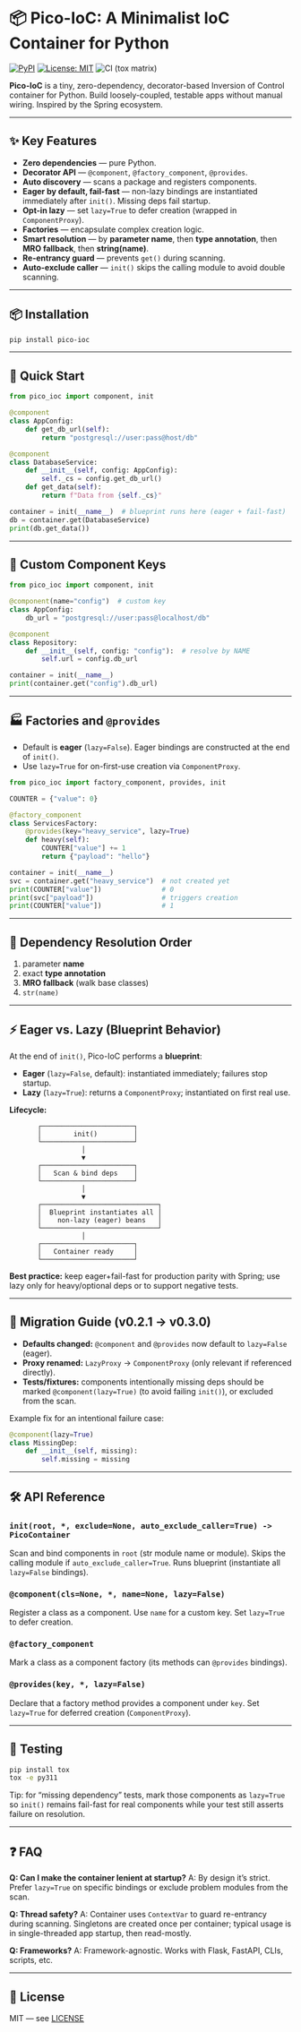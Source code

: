 # 📦 Pico-IoC: A Minimalist IoC Container for Python

[![PyPI](https://img.shields.io/pypi/v/pico-ioc.svg)](https://pypi.org/project/pico-ioc/)
[![License: MIT](https://img.shields.io/badge/License-MIT-blue.svg)](https://opensource.org/licenses/MIT)
![CI (tox matrix)](https://github.com/dperezcabrera/pico-ioc/actions/workflows/ci.yml/badge.svg)

**Pico-IoC** is a tiny, zero-dependency, decorator-based Inversion of Control container for Python.
Build loosely-coupled, testable apps without manual wiring. Inspired by the Spring ecosystem.

---

## ✨ Key Features

* **Zero dependencies** — pure Python.
* **Decorator API** — `@component`, `@factory_component`, `@provides`.
* **Auto discovery** — scans a package and registers components.
* **Eager by default, fail-fast** — non-lazy bindings are instantiated immediately after `init()`. Missing deps fail startup.
* **Opt-in lazy** — set `lazy=True` to defer creation (wrapped in `ComponentProxy`).
* **Factories** — encapsulate complex creation logic.
* **Smart resolution** — by **parameter name**, then **type annotation**, then **MRO fallback**, then **string(name)**.
* **Re-entrancy guard** — prevents `get()` during scanning.
* **Auto-exclude caller** — `init()` skips the calling module to avoid double scanning.

---

## 📦 Installation

```bash
pip install pico-ioc
```

---

## 🚀 Quick Start

```python
from pico_ioc import component, init

@component
class AppConfig:
    def get_db_url(self):
        return "postgresql://user:pass@host/db"

@component
class DatabaseService:
    def __init__(self, config: AppConfig):
        self._cs = config.get_db_url()
    def get_data(self):
        return f"Data from {self._cs}"

container = init(__name__)  # blueprint runs here (eager + fail-fast)
db = container.get(DatabaseService)
print(db.get_data())
```

---

## 🧩 Custom Component Keys

```python
from pico_ioc import component, init

@component(name="config")  # custom key
class AppConfig:
    db_url = "postgresql://user:pass@localhost/db"

@component
class Repository:
    def __init__(self, config: "config"):  # resolve by NAME
        self.url = config.db_url

container = init(__name__)
print(container.get("config").db_url)
```

---

## 🏭 Factories and `@provides`

* Default is **eager** (`lazy=False`). Eager bindings are constructed at the end of `init()`.
* Use `lazy=True` for on-first-use creation via `ComponentProxy`.

```python
from pico_ioc import factory_component, provides, init

COUNTER = {"value": 0}

@factory_component
class ServicesFactory:
    @provides(key="heavy_service", lazy=True)
    def heavy(self):
        COUNTER["value"] += 1
        return {"payload": "hello"}

container = init(__name__)
svc = container.get("heavy_service")  # not created yet
print(COUNTER["value"])               # 0
print(svc["payload"])                 # triggers creation
print(COUNTER["value"])               # 1
```

---

## 🧠 Dependency Resolution Order

1. parameter **name**
2. exact **type annotation**
3. **MRO fallback** (walk base classes)
4. `str(name)`

---

## ⚡ Eager vs. Lazy (Blueprint Behavior)

At the end of `init()`, Pico-IoC performs a **blueprint**:

- **Eager** (`lazy=False`, default): instantiated immediately; failures stop startup.
- **Lazy** (`lazy=True`): returns a `ComponentProxy`; instantiated on first real use.

**Lifecycle:**

           ┌───────────────────────┐
           │        init()         │
           └───────────────────────┘
                      │
                      ▼
           ┌───────────────────────┐
           │   Scan & bind deps    │
           └───────────────────────┘
                      │
                      ▼
           ┌─────────────────────────────┐
           │  Blueprint instantiates all │
           │    non-lazy (eager) beans   │
           └─────────────────────────────┘
                      │
           ┌───────────────────────┐
           │   Container ready     │
           └───────────────────────┘


**Best practice:** keep eager+fail-fast for production parity with Spring; use lazy only for heavy/optional deps or to support negative tests.

---

## 🔄 Migration Guide (v0.2.1 → v0.3.0)

* **Defaults changed:** `@component` and `@provides` now default to `lazy=False` (eager).
* **Proxy renamed:** `LazyProxy` → `ComponentProxy` (only relevant if referenced directly).
* **Tests/fixtures:** components intentionally missing deps should be marked `@component(lazy=True)` (to avoid failing `init()`), or excluded from the scan.

Example fix for an intentional failure case:

```python
@component(lazy=True)
class MissingDep:
    def __init__(self, missing):
        self.missing = missing
```

---

## 🛠 API Reference

### `init(root, *, exclude=None, auto_exclude_caller=True) -> PicoContainer`

Scan and bind components in `root` (str module name or module).
Skips the calling module if `auto_exclude_caller=True`.
Runs blueprint (instantiate all `lazy=False` bindings).

### `@component(cls=None, *, name=None, lazy=False)`

Register a class as a component.
Use `name` for a custom key.
Set `lazy=True` to defer creation.

### `@factory_component`

Mark a class as a component factory (its methods can `@provides` bindings).

### `@provides(key, *, lazy=False)`

Declare that a factory method provides a component under `key`.
Set `lazy=True` for deferred creation (`ComponentProxy`).

---

## 🧪 Testing

```bash
pip install tox
tox -e py311
```

Tip: for “missing dependency” tests, mark those components as `lazy=True` so `init()` remains fail-fast for real components while your test still asserts failure on resolution.

---

## ❓ FAQ

**Q: Can I make the container lenient at startup?**
A: By design it’s strict. Prefer `lazy=True` on specific bindings or exclude problem modules from the scan.

**Q: Thread safety?**
A: Container uses `ContextVar` to guard re-entrancy during scanning. Singletons are created once per container; typical usage is in single-threaded app startup, then read-mostly.

**Q: Frameworks?**
A: Framework-agnostic. Works with Flask, FastAPI, CLIs, scripts, etc.

---

## 📜 License

MIT — see [LICENSE](https://opensource.org/licenses/MIT)


